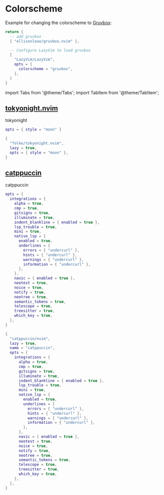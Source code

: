 # Colorscheme

Example for changing the colorscheme to [Gruvbox](https://github.com/ellisonleao/gruvbox.nvim):

```lua title="lua/plugins/colorscheme.lua" {2,8}
return {
  -- add gruvbox
  { "ellisonleao/gruvbox.nvim" },

  -- Configure LazyVim to load gruvbox
  {
    "LazyVim/LazyVim",
    opts = {
      colorscheme = "gruvbox",
    },
  }
}
```

<!-- plugins:start -->

import Tabs from '@theme/Tabs';
import TabItem from '@theme/TabItem';

## [tokyonight.nvim](https://github.com/folke/tokyonight.nvim)

 tokyonight


<Tabs>

<TabItem value="opts" label="Options">

```lua
opts = { style = "moon" }
```

</TabItem>


<TabItem value="code" label="Full Spec">

```lua
{
  "folke/tokyonight.nvim",
  lazy = true,
  opts = { style = "moon" },
}
```

</TabItem>

</Tabs>

## [catppuccin](https://github.com/catppuccin/nvim)

 catppuccin


<Tabs>

<TabItem value="opts" label="Options">

```lua
opts = {
  integrations = {
    alpha = true,
    cmp = true,
    gitsigns = true,
    illuminate = true,
    indent_blankline = { enabled = true },
    lsp_trouble = true,
    mini = true,
    native_lsp = {
      enabled = true,
      underlines = {
        errors = { "undercurl" },
        hints = { "undercurl" },
        warnings = { "undercurl" },
        information = { "undercurl" },
      },
    },
    navic = { enabled = true },
    neotest = true,
    noice = true,
    notify = true,
    neotree = true,
    semantic_tokens = true,
    telescope = true,
    treesitter = true,
    which_key = true,
  },
}
```

</TabItem>


<TabItem value="code" label="Full Spec">

```lua
{
  "catppuccin/nvim",
  lazy = true,
  name = "catppuccin",
  opts = {
    integrations = {
      alpha = true,
      cmp = true,
      gitsigns = true,
      illuminate = true,
      indent_blankline = { enabled = true },
      lsp_trouble = true,
      mini = true,
      native_lsp = {
        enabled = true,
        underlines = {
          errors = { "undercurl" },
          hints = { "undercurl" },
          warnings = { "undercurl" },
          information = { "undercurl" },
        },
      },
      navic = { enabled = true },
      neotest = true,
      noice = true,
      notify = true,
      neotree = true,
      semantic_tokens = true,
      telescope = true,
      treesitter = true,
      which_key = true,
    },
  },
}
```

</TabItem>

</Tabs>

<!-- plugins:end -->
